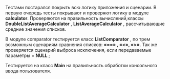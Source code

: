 Тестами постарался покрыть всю логику приложения и сценарии. В первую очередь тесты покрывают и проверяют логику в модуле **calculator**.
 Проверяются на правильность вычислений,классы **DoubleListAverageCalculator** , **ListAverageCalculator** , рассчитывающие средние значения списков.

В модуле comparator тестируется класс **ListComparator** , по трем возможным сценариям сравнения списков: **«==» , «\<», «\>»**. 
Так же проверяется сценарий выброса исключения, если передаваемые параметры = **NULL** ;

Тестируется на класс **Main** на правильность обработки консольного ввода пользователя.
